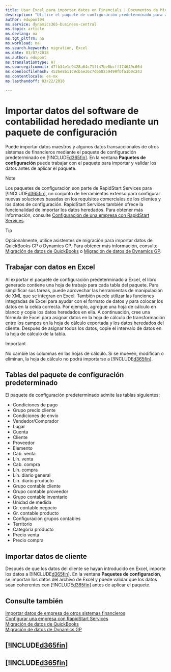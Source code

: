 ```yaml
---
title: Usar Excel para importar datos en Financials | Documentos de Microsoft
description: "Utilice el paquete de configuración predeterminado para agregar datos de cliente en Excel e importar los datos en Business Central."
author: edupont04
ms.service: dynamics365-business-central
ms.topic: article
ms.devlang: na
ms.tgt_pltfrm: na
ms.workload: na
ms.search.keywords: migration, Excel
ms.date: 03/07/2018
ms.author: edupont
ms.translationtype: HT
ms.sourcegitcommit: d7fb34e1c9428a64c71ff47be8bcff174649c00d
ms.openlocfilehash: 4526e8b11c9cbae36c7db58259499fbfa1b0c243
ms.contentlocale: es-mx
ms.lasthandoff: 03/22/2018

---
```

# <a name="importing-data-from-legacy-accounting-software-using-a-configuration-package"></a>Importar datos del software de contabilidad heredado mediante un paquete de configuración
Puede importar datos maestros y algunos datos transaccionales de otros sistemas de financieros mediante el paquete de configuración predeterminado en [!INCLUDE[d365fin](includes/d365fin_md.md)]. En la ventana **Paquetes de configuración** puede trabajar con el paquete para importar y validar los datos antes de aplicar el paquete.  

> [!NOTE]  
> Los paquetes de configuración son parte de RapidStart Services para [!INCLUDE[d365fin](includes/d365fin_md.md)], un conjunto de herramientas extenso para configurar nuevas soluciones basadas en los requisitos comerciales de los clientes y los datos de configuración. RapidStart Services también ofrece la funcionalidad de importar los datos heredados. Para obtener más información, consulte [Configuración de una empresa con RapidStart Services](admin-set-up-a-company-with-rapidstart.md).

> [!TIP]  
>   Opcionalmente, utilice asistentes de migración para importar datos de QuickBooks GP o Dynamics GP. Para obtener más información, consulte [Migración de datos de QuickBooks](ui-extensions-quickbooks-data-migration.md) o [Migración de datos de Dynamics GP](ui-extensions-dynamicsgp-data-migration.md).  

## <a name="working-with-data-in-excel"></a>Trabajar con datos en Excel
Al exportar el paquete de configuración predeterminado a Excel, el libro generado contiene una hoja de trabajo para cada tabla del paquete. Para simplificar sus tareas, puede aprovechar las herramientas de manipulación de XML que se integran en Excel. También puede utilizar las funciones integradas de Excel para ayudar con el formato de datos y para colocar los datos en la celda correcta. Por ejemplo, agregue una hoja de cálculo en blanco y copie los datos heredados en ella. A continuación, cree una fórmula de Excel para asignar datos en la hoja de cálculo de transformación entre los campos en la hoja de cálculo exportada y los datos heredados del cliente. Después de asignar todos los datos, copie el intervalo de datos en la hoja de cálculo de la tabla.  

> [!IMPORTANT]  
>  No cambie las columnas en las hojas de cálculo. Si se mueven, modifican o eliminan, la hoja de cálculo no podrá importarse a [!INCLUDE[d365fin](includes/d365fin_md.md)].

## <a name="tables-in-the-default-configuration-package"></a>Tablas del paquete de configuración predeterminado
El paquete de configuración predeterminado admite las tablas siguientes:

-   Condiciones de pago
-   Grupo precio cliente
-   Condiciones de envío
-   Vendedor/Comprador
-   Lugar
-   Cuenta
-   Cliente
-   Proveedor
-   Elemento
-   Cab. venta
-   Lín. venta
-   Cab. compra
-   Lín. compra
-   Lín. diario general
-   Lín. diario producto
-   Grupo contable cliente
-   Grupo contable proveedor
-   Grupo contable inventario
-   Unidad de medida
-   Gr. contable negocio
-   Gr. contable producto
-   Configuración grupos contables
-   Territorio
-   Categoría producto
-   Precio venta
-   Precio compra

## <a name="importing-customer-data"></a>Importar datos de cliente
Después de que los datos del cliente se hayan introducido en Excel, importe los datos a [!INCLUDE[d365fin](includes/d365fin_md.md)]. En la ventana **Paquetes de configuración**, se importan los datos del archivo de Excel y puede validar que los datos sean coherentes con [!INCLUDE[d365fin](includes/d365fin_md.md)] antes de aplicar el paquete.

## <a name="see-also"></a>Consulte también
[Importar datos de empresa de otros sistemas financieros](upload-data.md)  
[Configurar una empresa con RapidStart Services](admin-set-up-a-company-with-rapidstart.md)  
[Migración de datos de QuickBooks](ui-extensions-quickbooks-data-migration.md)  
[Migración de datos de Dynamics GP](ui-extensions-dynamicsgp-data-migration.md)  

## [!INCLUDE[d365fin](includes/free_trial_md.md)]  
## [!INCLUDE[d365fin](includes/training_link_md.md)]

